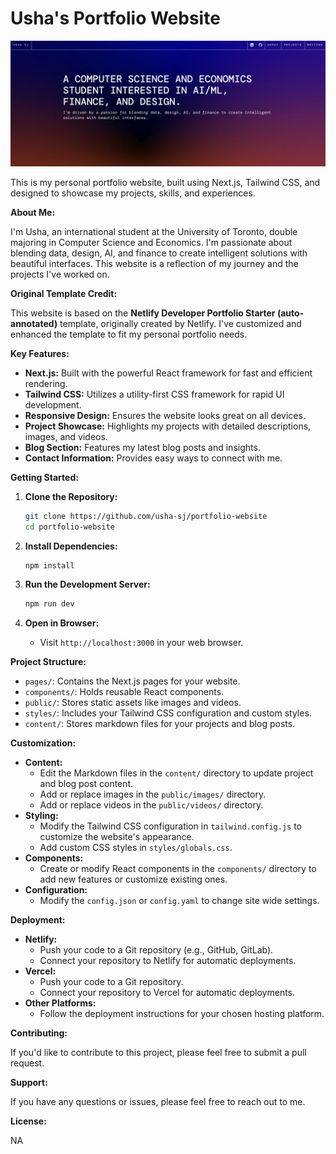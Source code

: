 # Usha's Portfolio Website

![Project Screenshot](public/images/projss.png)

This is my personal portfolio website, built using Next.js, Tailwind CSS, and designed to showcase my projects, skills, and experiences.

**About Me:**

I'm Usha, an international student at the University of Toronto, double majoring in Computer Science and Economics. I'm passionate about blending data, design, AI, and finance to create intelligent solutions with beautiful interfaces. This website is a reflection of my journey and the projects I've worked on.

**Original Template Credit:**

This website is based on the **Netlify Developer Portfolio Starter (auto-annotated)** template, originally created by Netlify. I've customized and enhanced the template to fit my personal portfolio needs.

**Key Features:**

* **Next.js:** Built with the powerful React framework for fast and efficient rendering.
* **Tailwind CSS:** Utilizes a utility-first CSS framework for rapid UI development.
* **Responsive Design:** Ensures the website looks great on all devices.
* **Project Showcase:** Highlights my projects with detailed descriptions, images, and videos.
* **Blog Section:** Features my latest blog posts and insights.
* **Contact Information:** Provides easy ways to connect with me.

**Getting Started:**

1. **Clone the Repository:**
    ```bash
    git clone https://github.com/usha-sj/portfolio-website
    cd portfolio-website
    ```
    
2.  **Install Dependencies:**
    ```bash
    npm install
    ```
    
3.  **Run the Development Server:**
    ```bash
    npm run dev
    ```
    
4.  **Open in Browser:**
    * Visit `http://localhost:3000` in your web browser.


**Project Structure:**

* `pages/`: Contains the Next.js pages for your website.
* `components/`: Holds reusable React components.
* `public/`: Stores static assets like images and videos.
* `styles/`: Includes your Tailwind CSS configuration and custom styles.
* `content/`: Stores markdown files for your projects and blog posts.

**Customization:**

* **Content:**
    * Edit the Markdown files in the `content/` directory to update project and blog post content.
    * Add or replace images in the `public/images/` directory.
    * Add or replace videos in the `public/videos/` directory.
* **Styling:**
    * Modify the Tailwind CSS configuration in `tailwind.config.js` to customize the website's appearance.
    * Add custom CSS styles in `styles/globals.css`.
* **Components:**
    * Create or modify React components in the `components/` directory to add new features or customize existing ones.
* **Configuration:**
    * Modify the `config.json` or `config.yaml` to change site wide settings.

**Deployment:**

* **Netlify:**
    * Push your code to a Git repository (e.g., GitHub, GitLab).
    * Connect your repository to Netlify for automatic deployments.
* **Vercel:**
    * Push your code to a Git repository.
    * Connect your repository to Vercel for automatic deployments.
* **Other Platforms:**
    * Follow the deployment instructions for your chosen hosting platform.

**Contributing:**

If you'd like to contribute to this project, please feel free to submit a pull request.

**Support:**

If you have any questions or issues, please feel free to reach out to me.

**License:**

NA
